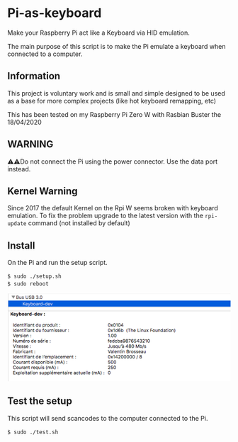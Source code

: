 # Pi-as-keyboard

Make your Raspberry Pi act like a Keyboard via HID emulation.

The main purpose of this script is to make the Pi emulate a keyboard when connected to a computer.

## Information

This project is voluntary work and is small and simple designed to be used as a base for more complex projects (like hot keyboard remapping, etc)

This has been tested on my Raspberry Pi Zero W with Rasbian Buster the 18/04/2020

## WARNING

⚠️️⚠️️Do not connect the Pi using the power connector. Use the data port instead. 

## Kernel Warning

Since 2017 the default Kernel on the Rpi W seems broken with keyboard emulation. To fix the problem upgrade to the latest version with the ```rpi-update``` command (not installed by default)

## Install

On the Pi and run the setup script.

```sh
$ sudo ./setup.sh
$ sudo reboot
```

![Screenshot](screenshot.png)

## Test the setup

This script will send scancodes to the computer connected to the Pi.

```
$ sudo ./test.sh
```
